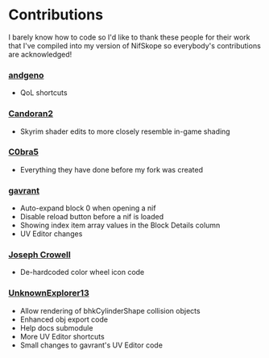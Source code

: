 ﻿# Contributions

I barely know how to code so I'd like to thank these people for their work that I've compiled into my version of NifSkope so everybody's contributions are acknowledged!

### [andgeno](https://github.com/andgeno/nifskope/tree/feature/automation-support-and-keyboard-shortcuts)
* QoL shortcuts

### [Candoran2](https://github.com/Candoran2/nifskope/tree/dev8)
* Skyrim shader edits to more closely resemble in-game shading

### [C0bra5](https://github.com/C0bra5/nifskope)
* Everything they have done before my fork was created

### [gavrant](https://github.com/gavrant/nifskope)
* Auto-expand block 0 when opening a nif
* Disable reload button before a nif is loaded
* Showing index item array values in the Block Details column
* UV Editor changes

### [Joseph Crowell](https://github.com/gavrant/nifskope/commit/0217eaf849c95e5377700249d5fafcc914cf8c4a)
* De-hardcoded color wheel icon code

### [UnknownExplorer13](https://github.com/UnknownExplorer13/nifskope)
* Allow rendering of bhkCylinderShape collision objects
* Enhanced obj export code
* Help docs submodule
* More UV Editor shortcuts
* Small changes to gavrant's UV Editor code